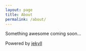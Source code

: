 ```yaml
---
layout: page
title: About
permalink: /about/
---
```


Something awesome coming soon...


Powered by [jekyll](https://github.com/jekyll/jekyll)
